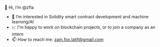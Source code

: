 👋 Hi, I’m @zfla
- 👀 I’m interested in Solidity smart contract development and machine learning/AI
- 📈 I'm happy to work on blockchain projects, or to join a company as an intern 
- 📫 How to reach me: zain.fox.latif@gmail.com

<!---
zfla/zfla is a ✨ special ✨ repository because its `README.md` (this file) appears on your GitHub profile.
You can click the Preview link to take a look at your changes.
--->
